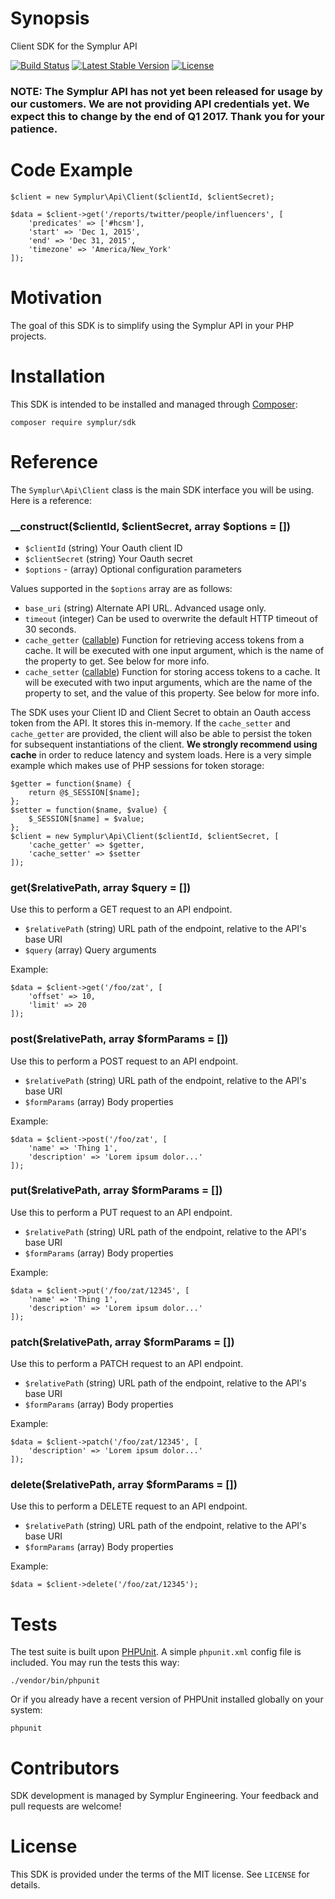 # Synopsis

Client SDK for the Symplur API

[![Build Status](https://travis-ci.org/symplur/sdk-php.svg?branch=master)](https://travis-ci.org/symplur/sdk-php)
[![Latest Stable Version](https://poser.pugx.org/symplur/sdk/v/stable)](https://packagist.org/packages/symplur/sdk)
[![License](https://poser.pugx.org/symplur/sdk/license)](https://packagist.org/packages/symplur/sdk)

### NOTE: The Symplur API has not yet been released for usage by our customers.  We are not providing API credentials yet.  We expect this to change by the end of Q1 2017.  Thank you for your patience.

# Code Example

```
$client = new Symplur\Api\Client($clientId, $clientSecret);

$data = $client->get('/reports/twitter/people/influencers', [
    'predicates' => ['#hcsm'],
    'start' => 'Dec 1, 2015',
    'end' => 'Dec 31, 2015',
    'timezone' => 'America/New_York'
]);
```

# Motivation

The goal of this SDK is to simplify using the Symplur API in your PHP projects.

# Installation

This SDK is intended to be installed and managed through [Composer](https://getcomposer.org/):

```
composer require symplur/sdk
```

# Reference

The `Symplur\Api\Client` class is the main SDK interface you will be using.  Here is a reference:

### __construct($clientId, $clientSecret, array $options = [])

* `$clientId` (string) Your Oauth client ID
* `$clientSecret` (string) Your Oauth secret
* `$options` - (array) Optional configuration parameters

Values supported in the `$options` array are as follows:

* `base_uri` (string) Alternate API URL. Advanced usage only.
* `timeout` (integer) Can be used to overwrite the default HTTP timeout of 30 seconds.
* `cache_getter` ([callable](http://php.net/manual/en/language.types.callable.php)) Function for retrieving access tokens from a cache. It will be executed with one input argument, which is the name of the property to get. See below for more info.
* `cache_setter` ([callable](http://php.net/manual/en/language.types.callable.php)) Function for storing access tokens to a cache. It will be executed with two input arguments, which are the name of the property to set, and the value of this property.  See below for more info.

The SDK uses your Client ID and Client Secret to obtain an Oauth access token from the API.  It stores this in-memory.  If the `cache_setter` and `cache_getter` are provided, the client will also be able to persist the token for subsequent instantiations of the client. **We strongly recommend using cache** in order to reduce latency and system loads.  Here is a very simple example which makes use of PHP sessions for token storage:

```
$getter = function($name) {
    return @$_SESSION[$name];
};
$setter = function($name, $value) {
    $_SESSION[$name] = $value;
};
$client = new Symplur\Api\Client($clientId, $clientSecret, [
    'cache_getter' => $getter,
    'cache_setter' => $setter
]);
```

### get($relativePath, array $query = [])

Use this to perform a GET request to an API endpoint.

* `$relativePath` (string) URL path of the endpoint, relative to the API's base URI
* `$query` (array) Query arguments

Example:

```
$data = $client->get('/foo/zat', [
	'offset' => 10, 
	'limit' => 20
]);
```

### post($relativePath, array $formParams = [])

Use this to perform a POST request to an API endpoint.

* `$relativePath` (string) URL path of the endpoint, relative to the API's base URI
* `$formParams` (array) Body properties

Example:

```
$data = $client->post('/foo/zat', [
	'name' => 'Thing 1',
	'description' => 'Lorem ipsum dolor...'
]);
```

### put($relativePath, array $formParams = [])

Use this to perform a PUT request to an API endpoint.

* `$relativePath` (string) URL path of the endpoint, relative to the API's base URI
* `$formParams` (array) Body properties

Example:

```
$data = $client->put('/foo/zat/12345', [
	'name' => 'Thing 1',
	'description' => 'Lorem ipsum dolor...'
]);
```

### patch($relativePath, array $formParams = [])

Use this to perform a PATCH request to an API endpoint.

* `$relativePath` (string) URL path of the endpoint, relative to the API's base URI
* `$formParams` (array) Body properties

Example:

```
$data = $client->patch('/foo/zat/12345', [
	'description' => 'Lorem ipsum dolor...'
]);
```

### delete($relativePath, array $formParams = [])

Use this to perform a DELETE request to an API endpoint.

* `$relativePath` (string) URL path of the endpoint, relative to the API's base URI
* `$formParams` (array) Body properties

Example:

```
$data = $client->delete('/foo/zat/12345');
```

# Tests

The test suite is built upon [PHPUnit](https://phpunit.de/).
A simple `phpunit.xml` config file is included. You may run the tests this way:

```
./vendor/bin/phpunit
```
Or if you already have a recent version of PHPUnit installed globally on your system:

```
phpunit
```

# Contributors

SDK development is managed by Symplur Engineering.  Your feedback and pull requests are welcome!

# License

This SDK is provided under the terms of the MIT license.  See `LICENSE` for details.
